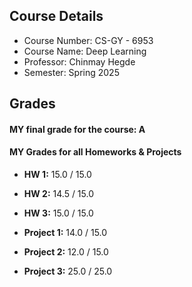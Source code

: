 ## Course Details

- Course Number: CS-GY - 6953
- Course Name: Deep Learning
- Professor: Chinmay Hegde
- Semester: Spring 2025


## Grades

#### MY final grade for the course: A
  
#### MY Grades for all Homeworks & Projects

- **HW 1:** 15.0 / 15.0
- **HW 2:** 14.5 / 15.0
- **HW 3:** 15.0 / 15.0
  
- **Project 1:** 14.0 / 15.0
- **Project 2:** 12.0 / 15.0
- **Project 3:** 25.0 / 25.0
